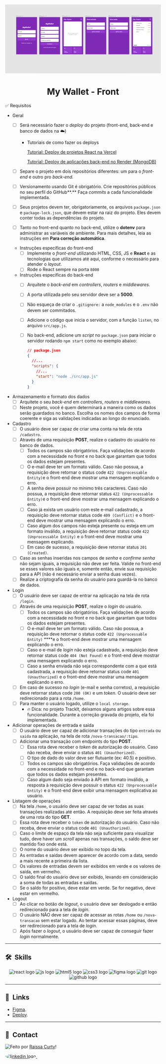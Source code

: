 ![Imagem 1](./layout-projeto.png "Imagem 1")

<h1 align="center">My Wallet - Front </h1>

✅ Requisitos

- Geral
    - [ ]  Será necessário fazer o *deploy* do projeto (front-end, back-end e banco de dados na ☁️)
        - Tutoriais de como fazer os deploys
            
            [Tutorial: Deploy de projetos React na Vercel](https://www.notion.so/Tutorial-Deploy-de-projetos-React-na-Vercel-62fa866558034c73b31f89a0e4a3c697)
            
            [Tutorial: Deploy de aplicações back-end no Render (MongoDB)](https://www.notion.so/Tutorial-Deploy-de-aplica-es-back-end-no-Render-MongoDB-d062570799fa49fc82060865a7b73f8c)
            
    - [ ]  Separe o projeto em dois repositórios diferentes: um para o *front-end* e outro pro *back-end.*
    - [ ]  Versionamento usando Git é obrigatório. Crie repositórios públicos no seu perfil do GitHub**.** Faça *commits* a cada funcionalidade implementada.
    - [ ]  Seus projetos devem ter, obrigatoriamente, os arquivos `package.json` e `package-lock.json`, que devem estar na raiz do projeto. Eles devem conter todas as dependências do projeto.
    - [ ]  Tanto no front-end quanto no back-end, utilize o **dotenv** para administrar as variáveis de ambiente. Para mais detalhes, leia as instruções em **Para correção automática**.
    - Instruções específicas do front-end
        - [ ]  Implemente o *front-end* utilizando HTML, CSS, JS e **React** e as tecnologias que utilizamos até aqui, conforme o necessário para atender o *layout*.
        - [ ]  Rode o React sempre na porta `8000`
    - Instruções específicas do back-end
        - [ ]  Arquitete o *back-end* em *controllers*, *routers* e *middlewares.*
        - [ ]  A porta utilizada pelo seu servidor deve ser a **5000**.
        - [ ]  Não esqueça de criar o `.gitignore:` a `node_modules` e o `.env` não devem ser commitados.
        - [ ]  Adicione o código que inicia o servidor, com a função `listen`, no arquivo `src/app.js`.
        - [ ]  No back-end, adicione um *script* no `package.json` para iniciar o servidor rodando `npm start` como no exemplo abaixo:
            
            ```json
            // package.json
            {
              //...
              "scripts": {
                //...
                "start": "node ./src/app.js"
              }
            }
            ```
            
- Armazenamento e formato dos dados
    - [ ]  Arquitete o seu *back-end* em *controllers*, *routers* e *middlewares.*
    - [ ]  Neste projeto, você é quem determinará a maneira como os dados serão guardados no banco. Escolha os nomes dos campos de forma coerente e siga as validações indicadas ao longo do enunciado.
- Cadastro
    - [ ]  O usuário deve ser capaz de criar uma conta na tela de rota `/cadastro`.
    - [ ]  Através de uma requisição **POST**, realize o cadastro do usuário no banco de dados.
        - [ ]  Todos os campos são obrigatórios. Faça validações de acordo com a necessidade no front e no back que garantam que todos os dados estejam presentes.
        - [ ]  O e-mail deve ter um formato válido. Caso não possua, a requisição deve retornar o status code `422 (Unprocessable Entity)`e o front-end deve mostrar uma mensagem explicando o erro.
        - [ ]  A senha deve possuir no mínimo três caracteres. Caso não possua, a requisição deve retornar status `422 (Unprocessable Entity)`e o front-end deve mostrar uma mensagem explicando o erro.
        - [ ]  Caso já exista um usuário com este e-mail cadastrado, a requisição deve retornar status code `409 (Conflict)` e o front-end deve mostrar uma mensagem explicando o erro.
        - [ ]  Caso algum dos campos não esteja presente ou esteja em um formato inválido, a requisição deve retornar status code `422 (Unprocessable Entity)` e o front-end deve mostrar uma mensagem explicando.
        - [ ]  Em caso de sucesso, a requisição deve retornar status `201 (Created)`.
    - [ ]  Caso as senhas inseridas nos campos de *senha* e *confirme senha* não sejam iguais, a requisição não deve ser feita. Valide no front-end se esses valores são iguais e, somente então, envie sua requisição para a API (não é necessário enviar a senha duas vezes).
    - [ ]  Realize a criptografia da senha do usuário para guardá-la no banco de dados.
- Login
    - [ ]  O usuário deve ser capaz de entrar na aplicação na tela de rota `/login`.
    - [ ]  Através de uma requisição **POST**, realize o *login* do usuário.
        - [ ]  Todos os campos são obrigatórios. Faça validações de acordo com a necessidade no front e no back que garantam que todos os dados estejam presentes.
        - [ ]  O e-mail deve ter um formato válido. Caso não possua, a requisição deve retornar o status code `422 (Unprocessable Entity)` ****e o front-end deve mostrar uma mensagem explicando o erro.
        - [ ]  Caso o e-mail de *login* não esteja cadastrado, a requisição deve retornar status code `404 (Not Found)` e o front-end deve mostrar uma mensagem explicando o erro.
        - [ ]  Caso a senha enviada não seja correspondente com a que está cadastrada, a requisição deve retornar status code `401 (Unauthorized)` e o front-end deve mostrar uma mensagem explicando o erro.
    - [ ]  Em caso de sucesso no *login* (e-mail e senha corretos), a requisição deve retornar status code `200 (OK)` e um *token*. O usuário deve ser redirecionado para a rota `/home`.
    - [ ]  Para manter o usuário logado, utilize o `local storage`.
        - 🔥 Dica: no projeto TrackIt, deixamos alguns artigos sobre essa funcionalidade. Durante a correção gravada do projeto, ela foi implementada.
- Adicionar operações de entrada e saída
    - [ ]  O usuário deve ser capaz de adicionar transações do tipo `entrada` ou `saida` na aplicação, na tela de rota `/nova-transacao/:tipo`.
    - [ ]  Adicionar uma transação com endpoints do tipo **POST**.
        - [ ]  Essa rota deve receber o *token* de autorização do usuário. Caso não receba, deve enviar o status `401 (Unauthorized)`.
        - [ ]  O tipo de dado do valor deve ser flutuante (ex: 40.5) e positivo.
        - [ ]  Todos os campos são obrigatórios. Faça validações de acordo com a necessidade no front-end e no back-end que garantam que todos os dados estejam presentes.
        - [ ]  Caso algum dado seja enviado à API em formato inválido, a resposta à requisição deve possuir o status `422 (Unprocessable Entity)` e o front-end deve exibir uma mensagem explicativa ao usuário.
- Listagem de operações
    - [ ]  Na tela `/home`, o usuário deve ser capaz de ver todas as suas transações realizadas até então.  A requisição deve ser feita através de uma rota do tipo **GET**.
    - [ ]  Essa rota deve receber o `token` de autorização do usuário. Caso não receba, deve enviar o status code `401 (Unauthorized)`.
    - [ ]  Caso o limite de espaço da tela não seja suficiente para visualizar tudo, deve haver um *scroll* apenas nas transações, o saldo deve ser mantido fixo onde está.
    - [ ]  O nome do usuário deve ser exibido no topo da tela.
    - [ ]  As entradas e saídas devem aparecer de acordo com a data, sendo a mais recente a primeira da lista.
    - [ ]  Os valores de entradas devem ser exibidos em verde e os valores de saída, em vermelho.
    - [ ]  O saldo final do usuário deve ser exibido, levando em consideração a soma de todas as entradas e saídas.
    - [ ]  Se o saldo for positivo, deve estar em verde. Se for negativo, deve estar em vermelho.
- Logout
    - [ ]  Ao clicar no botão de *logout*, o usuário deve ser deslogado e então redirecionado para a tela de *login*.
    - [ ]  O usuário NÃO deve ser capaz de acessar as rotas `/home` ou `/nova-transacao` sem estar logado. Ao tentar acessar essas páginas, deve ser redirecionado para a tela de *login*.
    - [ ]  Após fazer o *logout*, o usuário deve ser capaz de conseguir fazer *login* normalmente.

<hr/>

## 🛠 &nbsp;Skills
<div align="center">
  <img src="https://cdn.jsdelivr.net/gh/devicons/devicon/icons/react/react-original.svg" height="40" width="52" alt="react logo"  />
  <img src="https://cdn.jsdelivr.net/gh/devicons/devicon/icons/javascript/javascript-original.svg" height="40" width="52" alt="js logo"  />
  <img src="https://cdn.jsdelivr.net/gh/devicons/devicon/icons/html5/html5-original.svg" height="40" width="52" alt="html5 logo"  />
  <img src="https://cdn.jsdelivr.net/gh/devicons/devicon/icons/css3/css3-original.svg" height="40" width="52" alt="css3 logo"  />
  <img src="https://cdn.jsdelivr.net/gh/devicons/devicon/icons/figma/figma-original.svg" height="40" width="52" alt="figma logo"   />        
  <img src="https://cdn.jsdelivr.net/gh/devicons/devicon/icons/git/git-original.svg" height="40" width="52" alt="git logo"  />
  <img src="https://cdn.jsdelivr.net/gh/devicons/devicon/icons/github/github-original.svg" height="40" width="52" alt="github logo" />                                   
</div>
<hr/>

## 🚀 &nbsp;Links

- [Figma](https://www.figma.com/file/p37uJdpZWRLED7YEwDFfUd/MyWallet?node-id=0-1).<br/>
- [Deploy](...).<br/>

<hr/>

## 💬 &nbsp;Contact
<img align="left" src="https://avatars.githubusercontent.com/curtyraissa?size=100">

Feito por [Raissa Curty](https://github.com/curtyraissa)!

<a href="https://www.linkedin.com/in/raissa-curty/" target="_blank">
    <img style="border-radius:50%;" src="https://raw.githubusercontent.com/maurodesouza/profile-readme-generator/master/src/assets/icons/social/linkedin/default.svg" width="52" height="40" alt="linkedin logo"  />
  </a>&nbsp;